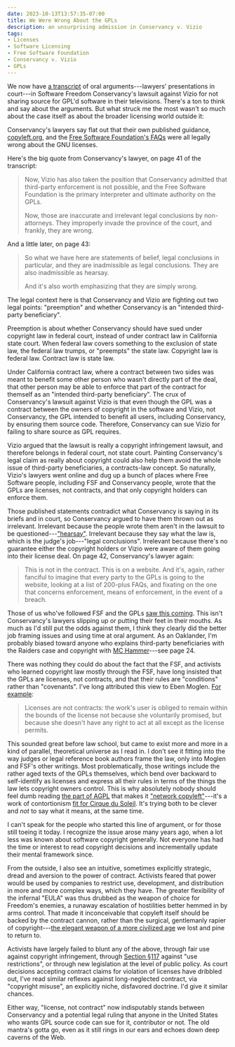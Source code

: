 ```yaml
---
date: 2023-10-13T13:57:35-07:00
title: We Were Wrong About the GPLs
description: an unsurprising admission in Conservancy v. Vizio
tags:
- Licenses
- Software Licensing
- Free Software Foundation
- Conservancy v. Vizio
- GPLs
---
```


We now have [a transcript](https://downloads.kemitchell.com/2023-10-05-SFC-v-Vizio.pdf) of oral arguments---lawyers' presentations in court---in Software Freedom Conservancy's lawsuit against Vizio for not sharing source for GPL'd software in their televisions.  There's a ton to think and say about the arguments.  But what struck me the most wasn't so much about the case itself as about the broader licensing world outside it:

Conservancy's lawyers say flat out that their own published guidance, [copyleft.org](https://copyleft.org), and the [Free Software Foundation's FAQs](https://www.gnu.org/licenses/gpl-faq.html) were all legally wrong about the GNU licenses.

Here's the big quote from Conservancy's lawyer, on page 41 of the transcript:

> Now, Vizio has also taken the position that Conservancy admitted that third-party enforcement is not possible, and the Free Software Foundation is the primary interpreter and ultimate authority on the GPLs.
>
> Now, those are inaccurate and irrelevant legal conclusions by non-attorneys.  They improperly invade the province of the court, and frankly, they are wrong.

And a little later, on page 43:

> So what we have here are statements of belief, legal conclusions in particular, and they are inadmissible as legal conclusions.  They are also inadmissible as hearsay.
>
> And it's also worth emphasizing that they are simply wrong.

The legal context here is that Conservancy and Vizio are fighting out two legal points: "preemption" and whether Conservancy is an "intended third-party beneficiary".

Preemption is about whether Conservancy should have sued under copyright law in federal court, instead of under contract law in California state court.  When federal law covers something to the exclusion of state law, the federal law trumps, or "preempts" the state law.  Copyright law is federal law.  Contract law is state law.

Under California contract law, where a contract between two sides was meant to benefit some other person who wasn't directly part of the deal, that other person may be able to enforce that part of the contract for themself as an "intended third-party beneficiary".  The crux of Conservancy's lawsuit against Vizio is that even though the GPL was a contract between the owners of copyright in the software and Vizio, not Conservancy, the GPL intended to benefit all users, including Conservancy, by ensuring them source code.  Therefore, Conservancy can sue Vizio for failing to share source as GPL requires.

Vizio argued that the lawsuit is really a copyright infringement lawsuit, and therefore belongs in federal court, not state court.  Painting Conservancy's legal claim as really about copyright could also help them avoid the whole issue of third-party beneficiaries, a contracts-law concept.  So naturally, Vizio's lawyers went online and dug up a bunch of places where Free Software people, including FSF and Conservancy people, wrote that the GPLs are licenses, not contracts, and that only copyright holders can enforce them.

Those published statements contradict what Conservancy is saying in its briefs and in court, so Conservancy argued to have them thrown out as irrelevant.  Irrelevant because the people wrote them aren't in the lawsuit to be questioned---["hearsay"](https://en.wikipedia.org/wiki/Hearsay).  Irrelevant because they say what the law is, which is the judge's job---"legal conclusions".  Irrelevant because there's no guarantee either the copyright holders or Vizio were aware of them going into their license deal.  On page 42, Conservancy's lawyer again:

> This is not in the contract.  This is on a website.  And it's, again, rather fanciful to imagine that every party to the GPLs is going to the website, looking at a list of 200-plus FAQs, and fixating on the one that concerns enforcement, means of enforcement, in the event of a breach.

Those of us who've followed FSF and the GPLs [saw this coming](https://writing.kemitchell.com/2021/10/19/SFC-v-Vizio-Complaint).  This isn't Conservancy's lawyers slipping up or putting their feet in their mouths.  As much as I'd still put the odds against them, I think they clearly did the better job framing issues and using time at oral argument.  As an Oaklander, I'm probably biased toward anyone who explains third-party beneficiaries with the Raiders case and copyright with [MC Hammer](https://www.youtube.com/watch?v=otCpCn0l4Wo&pp=ygUQY2FuJ3QgdG91Y2ggdGhpcw%3D%3D)---see page 24.

There was nothing they could do about the fact that the FSF, and activists who learned copyright law mostly through the FSF, have long insisted that the GPLs are licenses, not contracts, and that their rules are "conditions" rather than "covenants".  I've long attributed this view to Eben Moglen.  [For example](https://moglen.law.columbia.edu/publications/lu-12.pdf):

> Licenses are not contracts: the work's user is obliged to remain within the bounds of the license not because she voluntarily promised, but because she doesn't have any right to act at all except as the license permits.

This sounded great before law school, but came to exist more and more in a kind of parallel, theoretical universe as I read in.  I don't see it fitting into the way judges or legal reference book authors frame the law, only into Moglen and FSF's other writings.  Most problematically, those writings include the rather aged texts of the GPLs themselves, which bend over backward to self-identify as licenses and express all their rules in terms of the things the law lets copyright owners control.  This is why absolutely nobody should feel dumb reading [the part of AGPL](https://www.gnu.org/licenses/agpl-3.0.html#section13) that makes it ["network copyleft"](https://blueoakcouncil.org/copyleft#network)---it's a work of contortionism [fit for Cirque du Soleil](https://www.youtube.com/watch?v=m7mz6VHLJSc).  It's trying both to be clever and _not_ to say what it means, at the same time.

I can't speak for the people who started this line of argument, or for those still toeing it today.  I recognize the issue arose many years ago, when a lot less was known about software copyright generally.  Not everyone has had the time or interest to read copyright decisions and incrementally update their mental framework since.

From the outside, I also see an intuitive, sometimes explicitly strategic, dread and aversion to the power of contract.  Activists feared that power would be used by companies to restrict use, development, and distribution in more and more complex ways, which they have.  The greater flexibility of the infernal "EULA" was thus drubbed as the weapon of choice for Freedom's enemies, a runaway escalation of hostilities better hemmed in by arms control.  That made it inconceivable that copyleft itself should be backed by the contract cannon, rather than the surgical, gentlemanly rapier of copyright---[the elegant weapon of a more civilized age](https://en.wikipedia.org/wiki/Lightsaber) we lost and pine to return to.

Activists have largely failed to blunt any of the above, through fair use against copyright infringement, through [Section §117](https://www.law.cornell.edu/uscode/text/17/117) against "use restrictions", or through new legislation at the level of public policy.  As court decisions accepting contract claims for violation of licenses have dribbled out, I've read similar reflexes against long-neglected contract, via "copyright misuse", an explicitly niche, disfavored doctrine.  I'd give it similar chances.

Either way, "license, not contract" now indisputably stands between Conservancy and a potential legal ruling that anyone in the United States who wants GPL source code can sue for it, contributor or not.  The old mantra's gotta go, even as it still rings in our ears and echoes down deep caverns of the Web.
